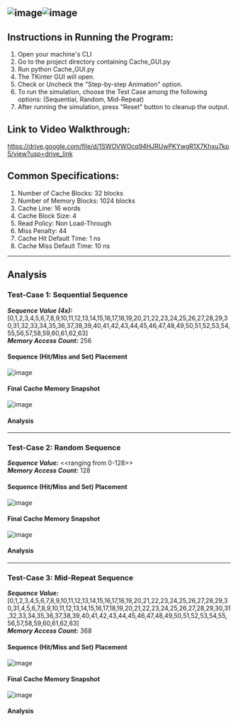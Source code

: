 ![image](https://github.com/charlsantiago/CSC512_4BSA_LRU/assets/77201252/7fe3d86c-5d11-4815-b431-32ad6a7a2487)![image](https://github.com/charlsantiago/CSC512_4BSA_LRU/assets/77201252/f3e02ac3-3acb-42a3-acf2-e69a967c6b50)
----
## Instructions in Running the Program:
1. Open your machine's CLI
2. Go to the project directory containing Cache_GUI.py
3. Run python Cache_GUI.py
4. The TKinter GUI will open.
5. Check or Uncheck the "Step-by-step Animation" option.
6. To run the simulation, choose the Test Case among the following options: (Sequential, Random, Mid-Repeat)
7. After running the simulation, press "Reset" button to cleanup the output.


## Link to Video Walkthrough:
https://drive.google.com/file/d/1SWOVWOcq94HJRUwPKYwgR1X7Khxu7kp5/view?usp=drive_link


## Common Specifications:
1. Number of Cache Blocks: 32 blocks
2. Number of Memory Blocks: 1024 blocks
3. Cache Line: 16 words
4. Cache Block Size: 4
5. Read Policy: Non Load-Through
6. Miss Penalty: 44
7. Cache Hit Default Time: 1 ns
8. Cache Miss Default Time: 10 ns

----
## Analysis
### **Test-Case 1: Sequential Sequence**
***Sequence Value (4x):*** [0,1,2,3,4,5,6,7,8,9,10,11,12,13,14,15,16,17,18,19,20,21,22,23,24,25,26,27,28,29,30,31,32,33,34,35,36,37,38,39,40,41,42,43,44,45,46,47,48,49,50,51,52,53,54,55,56,57,58,59,60,61,62,63]<br>
***Memory Access Count:*** 256

#### Sequence (Hit/Miss and Set) Placement
![image](https://github.com/charlsantiago/CSC512_4BSA_LRU/assets/77201252/6d4f2a5e-d6f4-49ae-8d3b-4309bc510cb6)

#### Final Cache Memory Snapshot
![image](https://github.com/charlsantiago/CSC512_4BSA_LRU/assets/77201252/b5089bf6-30bf-4b73-b64f-b9fbf7e42a40)

#### Analysis


----
### **Test-Case 2: Random Sequence**
***Sequence Value:*** <<ranging from 0-128>><br>
***Memory Access Count:*** 128

#### Sequence (Hit/Miss and Set) Placement
![image](https://github.com/charlsantiago/CSC512_4BSA_LRU/assets/77201252/6d4f2a5e-d6f4-49ae-8d3b-4309bc510cb6)

#### Final Cache Memory Snapshot
![image](https://github.com/charlsantiago/CSC512_4BSA_LRU/assets/77201252/23b42f50-84cb-41a0-b364-16537e20034c)

#### Analysis



----
### **Test-Case 3: Mid-Repeat Sequence**
***Sequence Value:*** [0,1,2,3,4,5,6,7,8,9,10,11,12,13,14,15,16,17,18,19,20,21,22,23,24,25,26,27,28,29,30,31,4,5,6,7,8,9,10,11,12,13,14,15,16,17,18,19,20,21,22,23,24,25,26,27,28,29,30,31,32,33,34,35,36,37,38,39,40,41,42,43,44,45,46,47,48,49,50,51,52,53,54,55,56,57,58,59,60,61,62,63]<br>
***Memory Access Count:*** 368

#### Sequence (Hit/Miss and Set) Placement
![image](https://github.com/charlsantiago/CSC512_4BSA_LRU/assets/77201252/6d4f2a5e-d6f4-49ae-8d3b-4309bc510cb6)

#### Final Cache Memory Snapshot
![image](https://github.com/charlsantiago/CSC512_4BSA_LRU/assets/77201252/77dcbd4a-6bfc-43ec-8138-63dc89eec2c9)

#### Analysis





